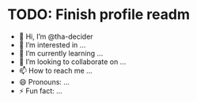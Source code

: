 # TODO: Finish profile readm

- 👋 Hi, I’m @tha-decider
- 👀 I’m interested in ...
- 🌱 I’m currently learning ...
- 💞️ I’m looking to collaborate on ...
- 📫 How to reach me ...
- 😄 Pronouns: ...
- ⚡ Fun fact: ...

<!---
tha-decider/tha-decider is a ✨ special ✨ repository because its `README.md` (this file) appears on your GitHub profile.
You can click the Preview link to take a look at your changes.
--->
